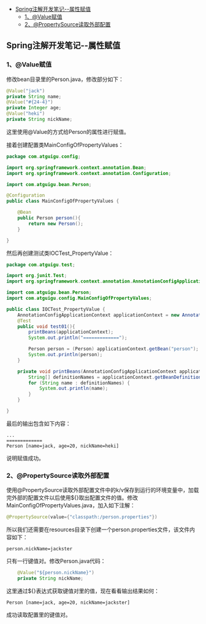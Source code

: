 <!-- START doctoc generated TOC please keep comment here to allow auto update -->
<!-- DON'T EDIT THIS SECTION, INSTEAD RE-RUN doctoc TO UPDATE -->

- [Spring注解开发笔记--属性赋值](#spring%E6%B3%A8%E8%A7%A3%E5%BC%80%E5%8F%91%E7%AC%94%E8%AE%B0--%E5%B1%9E%E6%80%A7%E8%B5%8B%E5%80%BC)
  - [1、@Value赋值](#1value%E8%B5%8B%E5%80%BC)
  - [2、@PropertySource读取外部配置](#2propertysource%E8%AF%BB%E5%8F%96%E5%A4%96%E9%83%A8%E9%85%8D%E7%BD%AE)

<!-- END doctoc generated TOC please keep comment here to allow auto update -->

## Spring注解开发笔记--属性赋值

### 1、@Value赋值

修改bean目录里的Person.java，修改部分如下：
```java
@Value("jack")
private String name;
@Value("#{24-4}")
private Integer age;
@Value("heki")
private String nickName;
```
这里使用@Value的方式给Person的属性进行赋值。

接着创建配置类MainConfigOfPropertyValues：
```java
package com.atguigu.config;

import org.springframework.context.annotation.Bean;
import org.springframework.context.annotation.Configuration;

import com.atguigu.bean.Person;

@Configuration
public class MainConfigOfPropertyValues {

	@Bean
	public Person person(){
		return new Person();
	}

}
```
然后再创建测试类IOCTest_PropertyValue：
```java
package com.atguigu.test;

import org.junit.Test;
import org.springframework.context.annotation.AnnotationConfigApplicationContext;

import com.atguigu.bean.Person;
import com.atguigu.config.MainConfigOfPropertyValues;

public class IOCTest_PropertyValue {
	AnnotationConfigApplicationContext applicationContext = new AnnotationConfigApplicationContext(MainConfigOfPropertyValues.class);
	@Test
	public void test01(){
		printBeans(applicationContext);
		System.out.println("=============");

		Person person = (Person) applicationContext.getBean("person");
		System.out.println(person);
	}

	private void printBeans(AnnotationConfigApplicationContext applicationContext){
		String[] definitionNames = applicationContext.getBeanDefinitionNames();
		for (String name : definitionNames) {
			System.out.println(name);
		}
	}

}
```
最后的输出包含如下内容：
```
...
=============
Person [name=jack, age=20, nickName=heki]
```
说明赋值成功。

### 2、@PropertySource读取外部配置

使用@PropertySource读取外部配置文件中的k/v保存到运行的环境变量中，加载完外部的配置文件以后使用${}取出配置文件的值。修改MainConfigOfPropertyValues.java，加入如下注解：
```java
@PropertySource(value={"classpath:/person.properties"})
```
所以我们还需要在resources目录下创建一个person.properties文件，该文件内容如下：

	person.nickName=jackster

只有一行键值对。修改Person.java代码：
```java
    @Value("${person.nickName}")
    private String nickName;
```
这里通过${}表达式获取键值对里的值，现在看看输出结果如何：

	Person [name=jack, age=20, nickName=jackster]

成功读取配置里的键值对。


